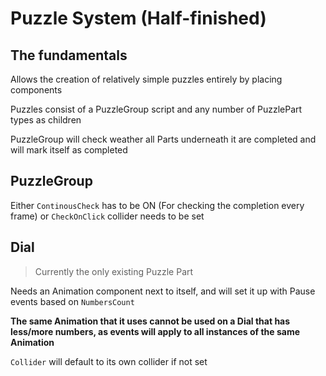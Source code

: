 # Puzzle System (Half-finished)

## The fundamentals

Allows the creation of relatively simple puzzles entirely by placing components

Puzzles consist of a PuzzleGroup script and any number of PuzzlePart types as children

PuzzleGroup will check weather all Parts underneath it are completed and will mark itself as completed

## PuzzleGroup

Either `ContinousCheck` has to be ON (For checking the completion every frame) or `CheckOnClick` collider needs to be set

## Dial

> Currently the only existing Puzzle Part

Needs an Animation component next to itself, and will set it up with Pause events based on `NumbersCount`

**The same Animation that it uses cannot be used on a Dial that has less/more numbers, as events will apply to all instances of the same Animation**

`Collider` will default to its own collider if not set
